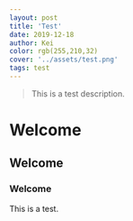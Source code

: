 ```yaml
---
layout: post
title: 'Test'
date: 2019-12-18
author: Kei
color: rgb(255,210,32)
cover: '../assets/test.png'
tags: test
---
```


> This is a test description.

# Welcome

## Welcome

### Welcome

This is a test.